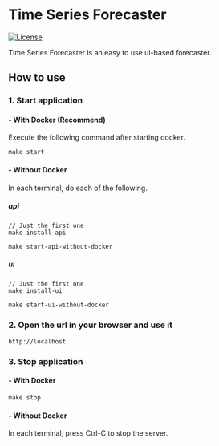 # Time Series Forecaster
[![License](https://img.shields.io/badge/License-BSD_3--Clause-blue.svg)](https://github.com/mtanig/time-series-forecaster/blob/master/LICENSE)

Time Series Forecaster is an easy to use ui-based forecaster.

## How to use
### 1. Start application
#### - With Docker (Recommend)
Execute the following command after starting docker.
```
make start
```

#### - Without Docker
In each terminal, do each of the following.
##### api
```
// Just the first one
make install-api 

make start-api-without-docker
```

##### ui
```
// Just the first one
make install-ui

make start-ui-without-docker
```

### 2. Open the url in your browser and use it
```
http://localhost
```

### 3. Stop application
#### - With Docker
```
make stop
```

#### - Without Docker
In each terminal, press Ctrl-C to stop the server.
